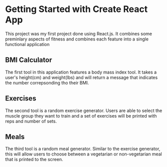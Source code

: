 # Getting Started with Create React App

This project was my first project done using React.js. It combines some preminlary aspects of fitness and combines each feature into a single functional application

## BMI Calculator

The first tool in this application features a body mass index tool. It takes a user's height(cm) and weight(lbs) and will return a message that indicates the number correpsonding tho their BMI.

## Exercises
The second tool is a random exercise generator. Users are able to select the muscle group they want to train and a set of exercises will be printed with reps and number of sets. 


## Meals

The third tool is a random meal generator. Similar to the exercise generator, this will allow users to choose between a vegetarian or non-vegetarian meal that is printed to the screen.


